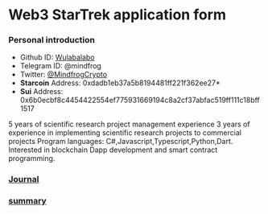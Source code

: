 # Web3 StarTrek application form

### Personal introduction

* Github ID: [Wulabalabo](https://github.com/Wulabalabo)
* Telegram ID: @mindfrog
* Twitter: [@MindfrogCrypto](https://twitter.com/MindfrogCrypto)
* **Starcoin** Address: 0xdadb1eb37a5b8194481ff221f362ee27* 
* **Sui** Address: 0x6b0ecbf8c4454422554ef775931669194c8a2cf37abfac519ff111c18bff1517


5 years of scientific research project management experience
3 years of experience in implementing scientific research projects to commercial projects
Program languages: C#,Javascript,Typescript,Python,Dart. 
Interested in blockchain Dapp development and smart contract programming.


### [Journal](./journal.md)


### [summary](./summary.md)
